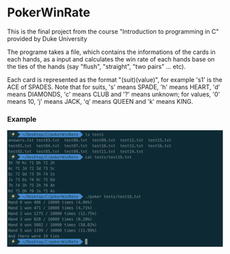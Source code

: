 # PokerWinRate
This is the final project from the course "Introduction to programming in C" provided by Duke University

The programe takes a file, which contains the informations of the cards in each hands, as a input and calculates the win rate of each hands base on the ties of the hands (say "flush", "straight", "two pairs" ... etc).

Each card is represented as the format "(suit)(value)", for example 's1' is the ACE of SPADES.
Note that for suits, 's' means SPADE, 'h' means HEART, 'd' means DIAMONDS, 'c' means CLUB and '?' means unknown; for values, '0' means 10, 'j' means JACK, 'q' means QUEEN and 'k' means KING.

### Example
![example](https://github.com/Beeno5920/PokerWinRate/blob/master/example.png)
